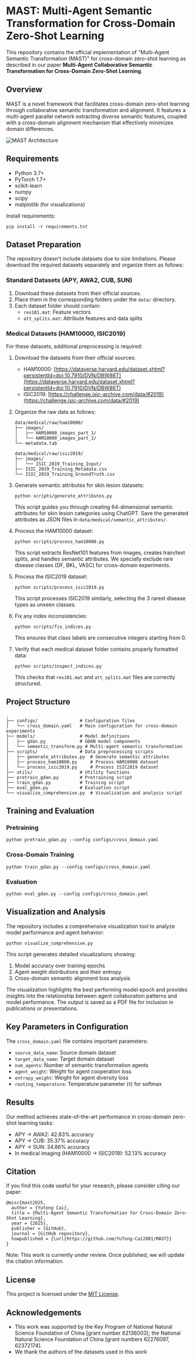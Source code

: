 # MAST: Multi-Agent Semantic Transformation for Cross-Domain Zero-Shot Learning

This repository contains the official implementation of "Multi-Agent Semantic Transformation (MAST)" for cross-domain zero-shot learning as described in our paper **Multi-Agent Collaborative Semantic Transformation for Cross-Domain
 Zero-Shot Learning**.

## Overview
MAST is a novel framework that facilitates cross-domain zero-shot learning through collaborative semantic transformation and alignment. It features a multi-agent parallel network extracting diverse semantic features, coupled with a cross-domain alignment mechanism that effectively minimizes domain differences.

![MAST Architecture](images/architecture.png)

## Requirements
- Python 3.7+
- PyTorch 1.7+
- scikit-learn
- numpy
- scipy
- matplotlib (for visualizations)

Install requirements:
```
pip install -r requirements.txt
```

## Dataset Preparation
The repository doesn't include datasets due to size limitations. Please download the required datasets separately and organize them as follows:

### Standard Datasets (APY, AWA2, CUB, SUN)
1. Download these datasets from their official sources.
2. Place them in the corresponding folders under the `data/` directory.
3. Each dataset folder should contain:
   - `res101.mat`: Feature vectors
   - `att_splits.mat`: Attribute features and data splits

### Medical Datasets (HAM10000, ISIC2019)
For these datasets, additional preprocessing is required:

1. Download the datasets from their official sources:
   - HAM10000: [https://dataverse.harvard.edu/dataset.xhtml?persistentId=doi:10.7910/DVN/DBW86T](https://dataverse.harvard.edu/dataset.xhtml?persistentId=doi:10.7910/DVN/DBW86T)
   - ISIC2019: [https://challenge.isic-archive.com/data/#2019](https://challenge.isic-archive.com/data/#2019)

2. Organize the raw data as follows:
   ```
   data/medical/raw/ham10000/
   ├── images/
   │   ├── HAM10000_images_part_1/
   │   └── HAM10000_images_part_2/
   └── metadata.tab
   
   data/medical/raw/isic2019/
   ├── images/
   │   └── ISIC_2019_Training_Input/
   ├── ISIC_2019_Training_Metadata.csv
   └── ISIC_2019_Training_GroundTruth.csv
   ```

3. Generate semantic attributes for skin lesion datasets:
   ```
   python scripts/generate_attributes.py
   ```
   This script guides you through creating 64-dimensional semantic attributes for skin lesion categories using ChatGPT. Save the generated attributes as JSON files in `data/medical/semantic_attributes/`.

4. Process the HAM10000 dataset:
   ```
   python scripts/process_ham10000.py
   ```
   This script extracts ResNet101 features from images, creates train/test splits, and handles semantic attributes. We specially exclude rare disease classes (DF, BKL, VASC) for cross-domain experiments.

5. Process the ISIC2019 dataset:
   ```
   python scripts/process_isic2019.py
   ```
   This script processes ISIC2019 similarly, selecting the 3 rarest disease types as unseen classes.

6. Fix any index inconsistencies:
   ```
   python scripts/fix_indices.py
   ```
   This ensures that class labels are consecutive integers starting from 0.

7. Verify that each medical dataset folder contains properly formatted data:
   ```
   python scripts/inspect_indices.py
   ```
   This checks that `res101.mat` and `att_splits.mat` files are correctly structured.

## Project Structure
```
.
├── configs/                # Configuration files
│   └── cross_domain.yaml   # Main configuration for cross-domain experiments
├── models/                 # Model definitions
│   ├── gdan.py             # GDAN model components
│   └── semantic_transform.py # Multi-agent semantic transformation
├── scripts/                # Data preprocessing scripts
│   ├── generate_attributes.py  # Generate semantic attributes
│   ├── process_ham10000.py     # Process HAM10000 dataset
│   └── process_isic2019.py     # Process ISIC2019 dataset
├── utils/                  # Utility functions
├── pretrain_gdan.py        # Pretraining script
├── train_gdan.py           # Training script
├── eval_gdan.py            # Evaluation script
└── visualize_comprehensive.py  # Visualization and analysis script
```

## Training and Evaluation

### Pretraining
```
python pretrain_gdan.py --config configs/cross_domain.yaml
```

### Cross-Domain Training
```
python train_gdan.py --config configs/cross_domain.yaml
```

### Evaluation
```
python eval_gdan.py --config configs/cross_domain.yaml
```

## Visualization and Analysis

The repository includes a comprehensive visualization tool to analyze model performance and agent behavior:

```
python visualize_comprehensive.py
```

This script generates detailed visualizations showing:
1. Model accuracy over training epochs
2. Agent weight distributions and their entropy
3. Cross-domain semantic alignment loss analysis

The visualization highlights the best performing model epoch and provides insights into the relationship between agent collaboration patterns and model performance. The output is saved as a PDF file for inclusion in publications or presentations.

## Key Parameters in Configuration

The `cross_domain.yaml` file contains important parameters:
- `source_data_name`: Source domain dataset
- `target_data_name`: Target domain dataset
- `num_agents`: Number of semantic transformation agents
- `agent_weight`: Weight for agent cooperation loss
- `entropy_weight`: Weight for agent diversity loss
- `routing_temperature`: Temperature parameter (τ) for softmax

## Results
Our method achieves state-of-the-art performance in cross-domain zero-shot learning tasks:
- APY → AWA2: 42.83% accuracy
- APY → CUB: 35.37% accuracy
- APY → SUN: 34.86% accuracy
- In medical imaging (HAM10000 → ISIC2019): 52.13% accuracy

## Citation
If you find this code useful for your research, please consider citing our paper:
```
@misc{mast2025,
  author = {Yutong Cai},
  title = {Multi-Agent Semantic Transformation for Cross-Domain Zero-Shot Learning},
  year = {2025},
  publisher = {GitHub},
  journal = {GitHub repository},
  howpublished = {\url{https://github.com/YuTong-Cai2001/MAST}}
}
```

Note: This work is currently under review. Once published, we will update the citation information.

## License
This project is licensed under the [MIT License](LICENSE).

## Acknowledgements
- This work was supported by the Key Program of National Natural Science Foundation of China [grant number 62136003]; the National Natural Science Foundation of China [grant numbers 62276097, 62372174].
- We thank the authors of the datasets used in this work
